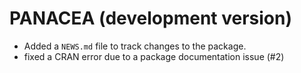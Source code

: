 # PANACEA (development version)

* Added a `NEWS.md` file to track changes to the package.
* fixed a CRAN error due to a package documentation issue (#2)
